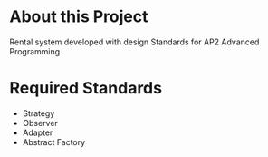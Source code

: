# About this Project
Rental system developed with design Standards for AP2 Advanced Programming

 

# Required Standards
* Strategy
* Observer
* Adapter
* Abstract Factory

